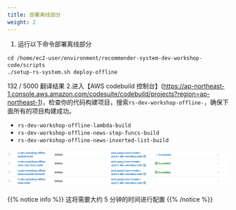```yaml
---
title: 部署离线部分
weight: 2
---
```


1. 运行以下命令部署离线部分

``` 
cd /home/ec2-user/environment/recommender-system-dev-workshop-code/scripts
./setup-rs-system.sh deploy-offline
```

132 / 5000
翻译结果
2.进入【AWS codebuild 控制台】(https://ap-northeast-1.console.aws.amazon.com/codesuite/codebuild/projects?region=ap-northeast-1)，检查你的代码构建项目，搜索`rs-dev-workshop-offline-`，确保下面所有的项目构建成功。

- `rs-dev-workshop-offline-lambda-build`
- `rs-dev-workshop-offline-news-step-funcs-build`
- `rs-dev-workshop-offline-news-inverted-list-build`

![Verify offline codebuild](/images/offline-code-build.png)

{{% notice info %}}
这将需要大约 5 分钟的时间进行配置
{{% /notice %}}







